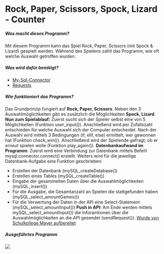 # **Rock, Paper, Scissors, Spock, Lizard - Counter**
##### **Was macht dieses Programm?**
Mit diesem Programm kann das Spiel Rock, Paper, Scissors (mit Spock & Lizard) gespielt werden. 
Während des Spielens zahlt das Programm, wie oft welche Auswahl getroffen wurden.

##### **Was wird dafür benötigt?**
- [My-Sql-Connector](https://www.w3schools.com/python/python_mysql_getstarted.asp)
- [Requests](https://www.w3schools.com/python/module_requests.asp)


##### **Wie funktioniert das Programm?**
Das Grundprinzip fungiert auf **Rock, Paper, Scissors**. Neben den 3 Auswahlmöglichkeiten gibt es zusätzlich die Möglichkeiten **Spock, Lizard**.
**Nun zum Spielablauf:**
Zuerst sucht sich der Spieler selbst eine von 5 Möglichkeiten (Funktion user_input()). Anschließend wird per Zufallszahl entschieden für welche Auswahl sich der Computer entscheidet.
Nach der Auswahl wird mittels 3 Bedingungen (if, elif, else) ermittelt, wer gewonnen hat (Funktion check_win()). Anschließend wird der Spielende gefragt, ob er erneut spielen wolle (Funktion play_again()).
**Datenbankaufwand im Programm:**
Zuerst wird eine Verbindung zur Datenbank mittels Befehl mysql.connector.connect() erstellt. Weiters wird für die jeweilige Datenbank-Aufgabe eine Funktion geschrieben:
- Erstellen der Datenbank (mySQL_createDatabase())
- Erstellen eines Tables (mySQL_createTable())
- Eingabe der gesammelten Daten über die Auswahlmöglichkeiten (mySQL_insert())
- Für die Ausgabe, die Gesamtanzahl an Spielen die stattgefunden haben (mySQL_select_amountGames())
- Für die Verwertung der Daten in der API eine Select-Statement (mySQL_select_amountInput())
**Push in API:**
Am Ende werden mittels mySQL_select_amountInput()) die Inforamtionen über die Auswahlmöglichkeiten an die API gesendet (sendRequest()).
[Wurde von Schulkollege Mayer aufbereitet](https://gitlab.com/sh1n1xs/rock-paper-scissors-data-server/-/blob/af70e8991db2af704d36bf8caa7f304b10c4cfab/example_request.py)

##### **Ausgeführtes Programm**
![](https://github.com/SeiDa3009/5AHWII_SWP_RubnS/tree/main/Aufgabe%20II%20-%20RockPaperScissors/program_sample.png)

